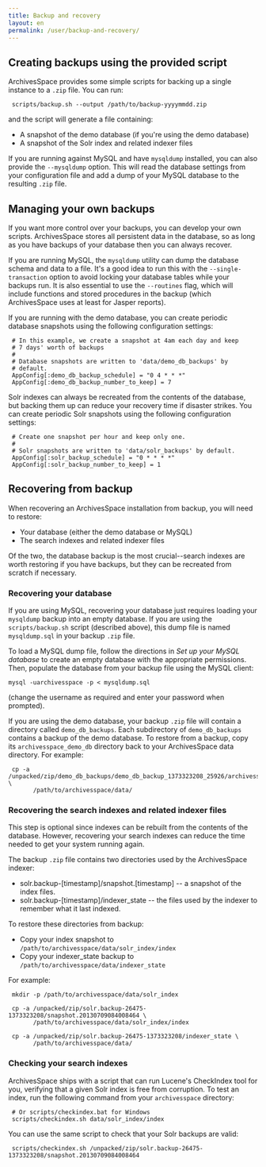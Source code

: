 ```yaml
---
title: Backup and recovery 
layout: en
permalink: /user/backup-and-recovery/ 
---
```


## Creating backups using the provided script

ArchivesSpace provides some simple scripts for backing up a single
instance to a `.zip` file.  You can run:

     scripts/backup.sh --output /path/to/backup-yyyymmdd.zip

and the script will generate a file containing:

  * A snapshot of the demo database (if you're using the demo
    database)
  * A snapshot of the Solr index and related indexer files

If you are running against MySQL and have `mysqldump` installed, you
can also provide the `--mysqldump` option.  This will read the
database settings from your configuration file and add a dump of your
MySQL database to the resulting `.zip` file.


## Managing your own backups

If you want more control over your backups, you can develop your own
scripts.  ArchivesSpace stores all persistent data in the database, so
as long as you have backups of your database then you can always
recover.

If you are running MySQL, the `mysqldump` utility can dump the database
schema and data to a file.  It's a good idea to run this with the
`--single-transaction` option to avoid locking your database tables
while your backups run. It is also essential to use the `--routines`
flag, which will include functions and stored procedures in the
backup (which ArchivesSpace uses at least for Jasper reports).

If you are running with the demo database, you can create periodic
database snapshots using the following configuration settings:

     # In this example, we create a snapshot at 4am each day and keep
     # 7 days' worth of backups
     #
     # Database snapshots are written to 'data/demo_db_backups' by
     # default.
     AppConfig[:demo_db_backup_schedule] = "0 4 * * *"
     AppConfig[:demo_db_backup_number_to_keep] = 7

Solr indexes can always be recreated from the contents of the
database, but backing them up can reduce your recovery time if
disaster strikes.  You can create periodic Solr snapshots using the
following configuration settings:

     # Create one snapshot per hour and keep only one.
     #
     # Solr snapshots are written to 'data/solr_backups' by default.
     AppConfig[:solr_backup_schedule] = "0 * * * *"
     AppConfig[:solr_backup_number_to_keep] = 1


## Recovering from backup

When recovering an ArchivesSpace installation from backup, you will
need to restore:

  * Your database (either the demo database or MySQL)
  * The search indexes and related indexer files

Of the two, the database backup is the most crucial--search indexes
are worth restoring if you have backups, but they can be recreated
from scratch if necessary.


### Recovering your database

If you are using MySQL, recovering your database just requires loading
your `mysqldump` backup into an empty database.  If you are using the
`scripts/backup.sh` script (described above), this dump file is named
`mysqldump.sql` in your backup `.zip` file.

To load a MySQL dump file, follow the directions in *Set up your MySQL
database* to create an empty database with the appropriate
permissions.  Then, populate the database from your backup file using
the MySQL client:

    mysql -uarchivesspace -p < mysqldump.sql
    
(change the username as required and enter your password when
prompted).


If you are using the demo database, your backup `.zip` file will
contain a directory called `demo_db_backups`.  Each subdirectory of
`demo_db_backups` contains a backup of the demo database.  To
restore from a backup, copy its `archivesspace_demo_db` directory back
to your ArchivesSpace data directory.  For example:

     cp -a /unpacked/zip/demo_db_backups/demo_db_backup_1373323208_25926/archivesspace_demo_db \
           /path/to/archivesspace/data/



### Recovering the search indexes and related indexer files

This step is optional since indexes can be rebuilt from the contents
of the database.  However, recovering your search indexes can reduce
the time needed to get your system running again.

The backup `.zip` file contains two directories used by the
ArchivesSpace indexer:

  * solr.backup-[timestamp]/snapshot.[timestamp] -- a snapshot of the
    index files.
  * solr.backup-[timestamp]/indexer_state -- the files used by the
    indexer to remember what it last indexed.

To restore these directories from backup:

  * Copy your index snapshot to `/path/to/archivesspace/data/solr_index/index`
  * Copy your indexer_state backup to `/path/to/archivesspace/data/indexer_state`

For example:

     mkdir -p /path/to/archivesspace/data/solr_index

     cp -a /unpacked/zip/solr.backup-26475-1373323208/snapshot.20130709084008464 \ 
           /path/to/archivesspace/data/solr_index/index

     cp -a /unpacked/zip/solr.backup-26475-1373323208/indexer_state \ 
           /path/to/archivesspace/data/


### Checking your search indexes

ArchivesSpace ships with a script that can run Lucene's CheckIndex
tool for you, verifying that a given Solr index is free from
corruption.  To test an index, run the following command from your
`archivesspace` directory:

     # Or scripts/checkindex.bat for Windows
     scripts/checkindex.sh data/solr_index/index

You can use the same script to check that your Solr backups are valid:

     scripts/checkindex.sh /unpacked/zip/solr.backup-26475-1373323208/snapshot.20130709084008464


